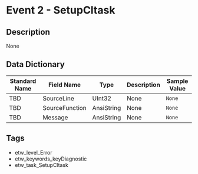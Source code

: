 # Event 2 - SetupCltask

## Description
None

## Data Dictionary
|Standard Name|Field Name|Type|Description|Sample Value|
|---|---|---|---|---|
|TBD|SourceLine|UInt32|None|`None`|
|TBD|SourceFunction|AnsiString|None|`None`|
|TBD|Message|AnsiString|None|`None`|

## Tags
* etw_level_Error
* etw_keywords_keyDiagnostic
* etw_task_SetupCltask